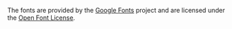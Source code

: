 

The fonts are provided by the [Google Fonts](https://fonts.google.com/) project and are licensed under the [Open Font License](https://scripts.sil.org/cms/scripts/page.php?site_id=nrsi&id=OFL).


